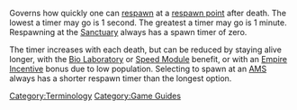 Governs how quickly one can [respawn](respawn.md) at a [respawn
point](spawn_point.md) after death. The lowest a timer may go is
1 second. The greatest a timer may go is 1 minute. Respawning at the
[Sanctuary](Sanctuary.md) always has a spawn timer of zero.

The timer increases with each death, but can be reduced by staying alive
longer, with the [Bio Laboratory](Bio_Laboratory.md) or [Speed
Module](Speed_Module.md) benefit, or with an [Empire
Incentive](Empire_Incentives.md) bonus due to low population.
Selecting to spawn at an [AMS](Advanced_Mobile_Station.md) always has a shorter
respawn timer than the longest option.

[Category:Terminology](Category:Terminology.md) [Category:Game
Guides](Category:Game_Guides.md)
